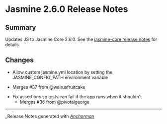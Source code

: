 # Jasmine 2.6.0 Release Notes

## Summary

Updates JS to Jasmine Core 2.6.0. See the
[jasmine-core release notes](https://github.com/jasmine/jasmine/blob/master/release_notes/2.6.0.md)
for details.

## Changes

* Allow custom jasmine.yml location by setting the JASMINE_CONFIG_PATH environment variable
- Merges #37 from @walrusfruitcake

* Fix assertions so tests can fail if the app runs when it shouldn't
  - Merges #36 from @pivotalgeorge

------

_Release Notes generated with _[Anchorman](http://github.com/infews/anchorman)_
